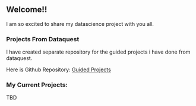 ## Welcome!!

I am so excited to share my datascience project with you all. 

### Projects From Dataquest

I have created separate repository for the guided projects i have done from dataquest.

Here is Github Repository:
[Guided Projects](https://github.com/manijangde/GuidedProjects)


### My Current Projects:

TBD

